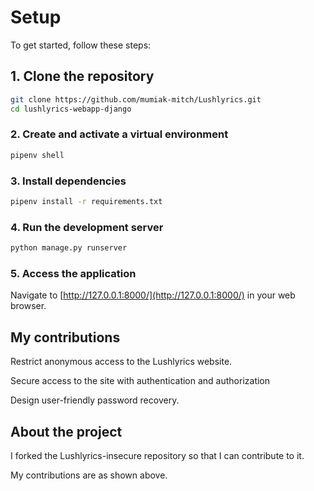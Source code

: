 # Setup

To get started, follow these steps:

## 1. Clone the repository

```sh
git clone https://github.com/mumiak-mitch/Lushlyrics.git
cd lushlyrics-webapp-django
```

### 2. Create and activate a virtual environment

```sh
pipenv shell
```

### 3. Install dependencies

```sh
pipenv install -r requirements.txt
```

### 4. Run the development server

```sh
python manage.py runserver
```

### 5. Access the application

Navigate to [http://127.0.0.1:8000/](http://127.0.0.1:8000/) in your web browser.

## My contributions

Restrict anonymous access to the Lushlyrics website.

Secure access to the site with authentication and authorization  

Design user-friendly password recovery.

## About the project

I forked the Lushlyrics-insecure repository so that I can contribute to it.

My contributions are as shown above.
